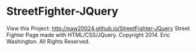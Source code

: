 StreetFighter-JQuery
====================
View this Project: http://eaw20024.github.io/StreetFighter-JQuery
Street Fighter Page made with HTML/CSS/JQuery. Copyright 2014. Eric Washington. All Rights Reserved. 
